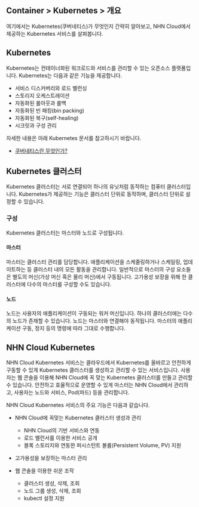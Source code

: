 ## Container > Kubernetes > 개요
여기에서는 Kubernetes(쿠버네티스)가 무엇인지 간략히 알아보고, NHN Cloud에서 제공하는 Kubernetes 서비스를 살펴봅니다.

## Kubernetes
Kubernetes는 컨테이너화된 워크로드와 서비스를 관리할 수 있는 오픈소스 플랫폼입니다. Kubernetes는 다음과 같은 기능을 제공합니다.

* 서비스 디스커버리와 로드 밸런싱
* 스토리지 오케스트레이션
* 자동화된 롤아웃과 롤백
* 자동화된 빈 패킹(bin packing)
* 자동화된 복구(self-healing)
* 시크릿과 구성 관리

자세한 내용은 아래 Kubernetes 문서를 참고하시기 바랍니다.

* [쿠버네티스란 무엇인가?](https://kubernetes.io/ko/docs/concepts/overview/what-is-kubernetes/)

## Kubernetes 클러스터
Kubernetes 클러스터는 서로 연결되어 하나의 유닛처럼 동작하는 컴퓨터 클러스터입니다. Kubernetes가 제공하는 기능은 클러스터 단위로 동작하며, 클러스터 단위로 설정할 수 있습니다.

### 구성
Kubernetes 클러스터는 마스터와 노드로 구성됩니다.

#### 마스터
마스터는 클러스터 관리를 담당합니다. 애플리케이션을 스케줄링하거나 스케일링, 업데이트하는 등 클러스터 내의 모든 활동을 관리합니다. 일반적으로 마스터의 구성 요소들은 별도의 머신(가상 머신 혹은 물리 머신)에서 구동됩니다. 고가용성 보장을 위해 한 클러스터에 다수의 마스터를 구성할 수도 있습니다.

#### 노드
노드는 사용자의 애플리케이션이 구동되는 워커 머신입니다. 하나의 클러스터에는 다수의 노드가 존재할 수 있습니다. 노드는 마스터와 연결해야 동작됩니다. 마스터의 애플리케이션 구동, 정지 등의 명령에 따라 그대로 수행합니다.


## NHN Cloud Kubernetes
NHN Cloud Kubernetes 서비스는 클라우드에서 Kubernetes를 올바르고 안전하게 구동할 수 있게 Kubernetes 클러스터를 생성하고 관리할 수 있는 서비스입니다. 사용자는 웹 콘솔을 이용해 NHN Cloud에 꼭 맞는 Kubernetes 클러스터를 만들고 관리할 수 있습니다. 안전하고 효율적으로 운영할 수 있게 마스터는 NHN Cloud에서 관리하고, 사용자는 노드와 서비스, Pod(파드) 등을 관리합니다.

NHN Cloud Kubernetes 서비스의 주요 기능은 다음과 같습니다.

* NHN Cloud에 꼭맞는 Kubernetes 클러스터 생성과 관리
    * NHN Cloud의 기반 서비스와 연동
    * 로드 밸런서를 이용한 서비스 공개
    * 블록 스토리지와 연동한 퍼시스턴트 볼륨(Persistent Volume, PV) 지원

* 고가용성을 보장하는 마스터 관리

* 웹 콘솔을 이용한 쉬운 조작
    * 클러스터 생성, 삭제, 조회
    * 노드 그룹 생성, 삭제, 조회
    * kubectl 설정 지원
